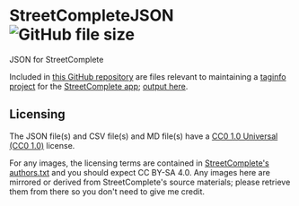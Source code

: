 # StreetCompleteJSON ![GitHub file size](https://img.shields.io/github/size/goldfndr/StreetCompleteJSON/taginfo.json.svg)
JSON for StreetComplete

Included in [this GitHub repository](https://github.com/goldfndr/StreetCompleteJSON) are files relevant to maintaining a [taginfo project](https://taginfo.openstreetmap.org/projects) for the [StreetComplete app](https://github.com/westnordost/StreetComplete); [output here](https://taginfo.openstreetmap.org/projects/streetcomplete).

## Licensing
The JSON file(s) and CSV file(s) and MD file(s) have a [CC0 1.0 Universal (CC0 1.0)](https://creativecommons.org/publicdomain/zero/1.0/) license.

For any images, the licensing terms are contained in [StreetComplete's authors.txt](https://github.com/westnordost/StreetComplete/blob/master/res/authors.txt) and you should expect CC BY-SA 4.0. Any images here are mirrored or derived from StreetComplete's source materials; please retrieve them from there so you don't need to give me credit.
